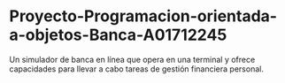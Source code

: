 # Proyecto-Programacion-orientada-a-objetos-Banca-A01712245
Un simulador de banca en línea que opera en una terminal y ofrece capacidades para llevar a cabo tareas de gestión financiera personal.
